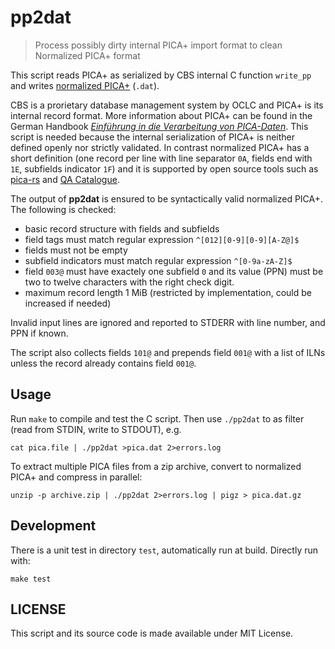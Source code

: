 # pp2dat

> Process possibly dirty internal PICA+ import format to clean Normalized PICA+ format

This script reads PICA+ as serialized by CBS internal C function `write_pp` and writes [normalized PICA+](https://format.gbv.de/pica/normalized) (`.dat`).

CBS is a prorietary database management system by OCLC and PICA+ is its internal record format. More information about PICA+ can be found in the German Handbook *[Einführung in die Verarbeitung von PICA-Daten](https://pro4bib.github.io/pica)*. This script is needed because the internal serialization of PICA+ is neither defined openly nor strictly validated. In contrast normalized PICA+ has a short definition (one record per line with line separator `0A`, fields end with `1E`, subfields indicator `1F`) and it is supported by open source tools such as [pica-rs](https://github.com/deutsche-nationalbibliothek/pica-rs) and [QA Catalogue](https://github.com/pkiraly/qa-catalogue).

The output of **pp2dat** is ensured to be syntactically valid normalized PICA+. The following is checked:

- basic record structure with fields and subfields
- field tags must match regular expression `^[012][0-9][0-9][A-Z@]$`
- fields must not be empty
- subfield indicators must match regular expression `^[0-9a-zA-Z]$`
- field `003@` must have exactely one subfield `0` and its value (PPN) must be two to twelve characters with the right check digit.
- maximum record length 1 MiB (restricted by implementation, could be increased if needed)

Invalid input lines are ignored and reported to STDERR with line number, and PPN if known.

The script also collects fields `101@` and prepends field `001@` with a list of ILNs unless the record already contains field `001@`.

## Usage

Run `make` to compile and test the C script. Then use `./pp2dat` to as filter (read from STDIN, write to STDOUT), e.g.

    cat pica.file | ./pp2dat >pica.dat 2>errors.log

To extract multiple PICA files from a zip archive, convert to normalized PICA+ and compress in parallel:

    unzip -p archive.zip | ./pp2dat 2>errors.log | pigz > pica.dat.gz

## Development

There is a unit test in directory `test`, automatically run at build. Directly run with:

    make test

## LICENSE

This script and its source code is made available under MIT License.

